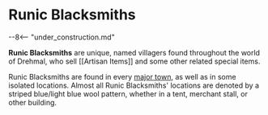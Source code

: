# Runic Blacksmiths

--8<-- "under_construction.md"

**Runic Blacksmiths** are unique, named villagers found throughout the world of Drehmal, who sell [[Artisan Items]] and some other related special items. 

Runic Blacksmiths are found in every [major town](/World/Drehmal/Settlements/Official_Towns/), as well as in some isolated locations. Almost all Runic Blacksmiths' locations are denoted by a striped blue/light blue wool pattern, whether in a tent, merchant stall, or other building.
